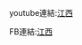 <html>
    <hesd>
        <mata charset="utf-8"></mata>
    </hesd>
    <body>
        <p>youtube連結:<a href="https://www.youtube.com/channel/UCUL3ftFNvPovS-f18SdFhEg">江西</a></p>
        <p>FB連結:<a href="https://www.facebook.com/profile.php?id=100068670226171">江西</a></p>
    </body>
